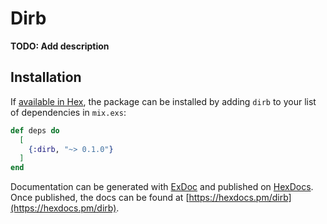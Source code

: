 # Dirb

**TODO: Add description**

## Installation

If [available in Hex](https://hex.pm/docs/publish), the package can be installed
by adding `dirb` to your list of dependencies in `mix.exs`:

```elixir
def deps do
  [
    {:dirb, "~> 0.1.0"}
  ]
end
```

Documentation can be generated with [ExDoc](https://github.com/elixir-lang/ex_doc)
and published on [HexDocs](https://hexdocs.pm). Once published, the docs can
be found at [https://hexdocs.pm/dirb](https://hexdocs.pm/dirb).

